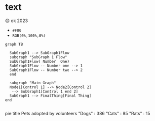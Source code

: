 # text
😊 ok 2023
- `#F00`
- `RGB(0%,100%,0%)`

```mermaid
graph TB

  SubGraph1 --> SubGraph1Flow
  subgraph "SubGraph 1 Flow"
  SubGraph1Flow( Number  One)
  SubGraph1Flow -- Number one --> 1
  SubGraph1Flow -- Number two --> 2
  end

  subgraph "Main Graph"
  Node1[Control 1] --> Node2[Control 2]
   --> SubGraph1[Control 1 end 2]
  SubGraph1 --> FinalThing[Final Thing]
end


```
pie title Pets adopted by volunteers
    "Dogs" : 386
    "Cats" : 85
    "Rats" : 15
